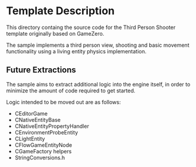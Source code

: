 # Template Description
This directory containg the source code for the Third Person Shooter template originally based on GameZero.

The sample implements a third person view, shooting and basic movement functionality using a living entity physics implementation.

## Future Extractions
The sample aims to extract additional logic into the engine itself, in order to minimize the amount of code required to get started.

Logic intended to be moved out are as follows:
* CEditorGame
* CNativeEntityBase
* CNativeEntityPropertyHandler
* CEnvironmentProbeEntity
* CLightEntity
* CFlowGameEntityNode
* CGameFactory helpers
* StringConversions.h
